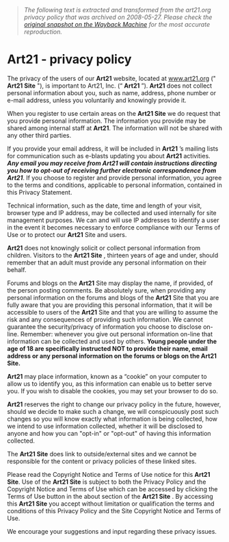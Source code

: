 > *The following text is extracted and transformed from the art21.org privacy policy that was archived on 2008-05-27. Please check the [original snapshot on the Wayback Machine](https://web.archive.org/web/20080527084957id_/http%3A//beta.art21.org/doc/2618/privacy_policy) for the most accurate reproduction.*

# Art21 - privacy policy

The privacy of the users of our **Art21** website, located at www.art21.org (" **Art21 Site** "), is important to Art21, Inc. (“ **Art21** ”). **Art21** does not collect personal information about you, such as name, address, phone number or e-mail address, unless you voluntarily and knowingly provide it. 

When you register to use certain areas on the **Art21 Site** we do request that you provide personal information. The information you provide may be shared among internal staff at **Art21**. The information will not be shared with any other third parties. 

If you provide your email address, it will be included in **Art21** ’s mailing lists for communication such as e-blasts updating you about **Art21** activities. _**Any email you may receive from **Art21** will contain instructions directing you how to opt-out of receiving further electronic correspondence from **Art21****_. If you choose to register and provide personal information, you agree to the terms and conditions, applicable to personal information, contained in this Privacy Statement. 

Technical information, such as the date, time and length of your visit, browser type and IP address, may be collected and used internally for site management purposes. We can and will use IP addresses to identify a user in the event it becomes necessary to enforce compliance with our Terms of Use or to protect our **Art21** Site and users. 

**Art21** does not knowingly solicit or collect personal information from children. Visitors to the **Art21 Site** , thirteen years of age and under, should remember that an adult must provide any personal information on their behalf. 

Forums and blogs on the **Art21** Site may display the name, if provided, of the person posting comments. Be absolutely sure, when providing any personal information on the forums and blogs of the **Art21** Site that you are fully aware that you are providing this personal information, that it will be accessible to users of the **Art21** Site and that you are willing to assume the risk and any consequences of providing such information. We cannot guarantee the security/privacy of information you choose to disclose on-line. Remember: whenever you give out personal information on-line that information can be collected and used by others. **Young people under the age of 18 are specifically instructed NOT to provide their name, email address or any personal information on the forums or blogs on the **Art21 Site**.**

**Art21** may place information, known as a “cookie” on your computer to allow us to identify you, as this information can enable us to better serve you. If you wish to disable the cookies, you may set your browser to do so. 

**Art21** reserves the right to change our privacy policy in the future, however, should we decide to make such a change, we will conspicuously post such changes so you will know exactly what information is being collected, how we intend to use information collected, whether it will be disclosed to anyone and how you can "opt-in" or "opt-out" of having this information collected. 

The **Art21 Site** does link to outside/external sites and we cannot be responsible for the content or privacy policies of these linked sites. 

Please read the Copyright Notice and Terms of Use notice for this **Art21 Site**. Use of the **Art21 Site** is subject to both the Privacy Policy and the Copyright Notice and Terms of Use which can be accessed by clicking the Terms of Use button in the about section of the **Art21 Site** . By accessing this **Art21 Site** you accept without limitation or qualification the terms and conditions of this Privacy Policy and the Site Copyright Notice and Terms of Use. 

We encourage your suggestions and input regarding these privacy issues. 
